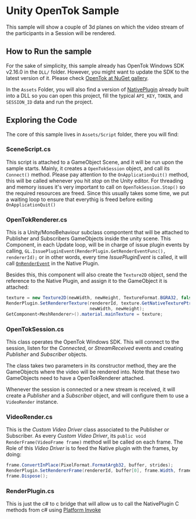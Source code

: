 Unity OpenTok Sample
================================

This sample will show a couple of 3d planes on which the video stream of the participants in a Session will be rendered.

How to Run the sample
-------------------------

For the sake of simplicity, this sample already has OpenTok Windows SDK v2.16.0 in the `DLL/` folder. However, you might want to update the SDK to the latest version of it. Please check [OpenTok at NuGet gallery](https://www.nuget.org/packages/OpenTok.Client/).

In the `Assets` Folder, you will also find a version of [NativePlugin](../../NativePlugin/RenderPlugin) already built into a DLL so you can open this project, fill the typical `API_KEY`, `TOKEN`, and `SESSION_ID` data and run the project.

Exploring the Code
-----------------------

The core of this sample lives in `Assets/Script` folder, there you will find:

### SceneScript.cs

This script is attached to a GameObject Scene, and it will be run upon the sample starts. Mainly, it creates a `OpenTokSession` object, and call its `Connect()` method. Please pay attention to the `OnApplicationQuit()` method, this will be called whenever you hit _stop_ on the Unity editor. For threading and memory issues it's very important to call on `OpenTokSession.Stop()` so the required resources are freed. Since this usually takes some time, we put a waiting loop to ensure that everythig is freed before exiting `OnApplicationQuit()`

### OpenTokRenderer.cs

This is a Unity/MonoBehaviour subclass compontent that will be attached to Publisher and Subscribers GameObjects inside the unity scene. This Component, in each Update loop, will be in charge of issue plugin events by calling, `GL.IssuePluginEvent(RenderPlugin.GetRenderEventFunc(), rendererId);` or in other words, every time _IssuePluginEvent_ is called, it will call [`OnRenderEvent`](https://github.com/opentok/UnityRenderingSample/blob/master/NativePlugin/RenderPlugin/RenderPlugin.cpp#L222) in the Native Plugin.

Besides this, this component will also create the `Texture2D` object, send the reference to the Native Plugin, and assign it to the GameObject it is attached:

```csharp
texture = new Texture2D(newWidth, newHeight, TextureFormat.BGRA32, false);
RenderPlugin.SetRendererTexture(rendererId, texture.GetNativeTexturePtr(),
                                newWidth, newHeight);
GetComponent<MeshRenderer>().material.mainTexture = texture;
```

### OpenTokSession.cs

This class operates the OpenTok Windows SDK. This will connect to the session, listen for the _Connected_, or _StreamReceived_ events and creating _Publisher_ and _Subscriber_ objects.

The class takes two parameters in its constructor method, they are the GameObjects where the video will be rendered into. Note that these two GameObjects need to have a OpenTokRenderer attached.

Whenever the session is connected or a new stream is received, it will create a _Publisher_ and a _Subscriber_ object, and will configure them to use a `VideoRender` instance.

### VideoRender.cs

This is the _Custom Video Driver_ class associated to the Publisher or Subscriber. As every _Custom Video Driver_, its `public void RenderFrame(VideoFrame frame)` method will be called on each frame. The Role of this _Video Driver_ is to feed the Native plugin with the frames, by doing:

```csharp
frame.ConvertInPlace(PixelFormat.FormatArgb32, buffer, strides);
RenderPlugin.SetRendererFrame(rendererId, buffer[0], frame.Width, frame.Height);
frame.Dispose();
```

### RenderPlugin.cs

This is just the c# to c bridge that will allow us to call the NativePlugin C methods from c# using [Platform Invoke](https://msdn.microsoft.com/en-us/library/55d3thsc.aspx)
